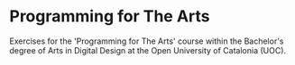 # Programming for The Arts

Exercises for the 'Programming for The Arts' course within the Bachelor's degree of Arts in Digital Design at the Open University of Catalonia (UOC).
